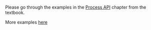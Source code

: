 Please go through the examples in the [Process API](http://pages.cs.wisc.edu/~remzi/OSTEP/cpu-api.pdf) chapter from the textbook.

More examples [here](https://www.usna.edu/Users/cs/aviv/classes/ic221/s16/lec/14/lec.html)
